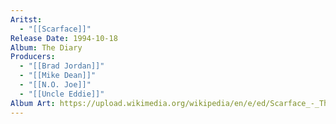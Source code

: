 ```yaml
---
Aritst:
  - "[[Scarface]]"
Release Date: 1994-10-18
Album: The Diary
Producers:
  - "[[Brad Jordan]]"
  - "[[Mike Dean]]"
  - "[[N.O. Joe]]"
  - "[[Uncle Eddie]]"
Album Art: https://upload.wikimedia.org/wikipedia/en/e/ed/Scarface_-_The_Diary.jpg
---
```

